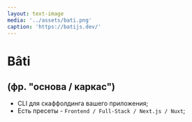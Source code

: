 ```yaml
---
layout: text-image
media: '../assets/bati.png'
caption: 'https://batijs.dev/'
---
```


<style>
[data-slidev-no="13"] {
    h1, h2 {
        margin: 0;
    color: rgb(52, 211, 153, var(--un-text-opacity));
    }

    .grid {
        grid-template-columns: 1.1fr 1fr;
        gap: 0;
    }

    .prose.pr-16 {
        padding-right: 0;
    }

    figure {
        width: 120%;
        margin-left: -10%;
    }
}
</style>

# Bâti 
## (фр. "основа / каркас")

<v-clicks>

- CLI для скаффолдинга вашего приложения;
- Есть пресеты -
`Frontend / Full-Stack / Next.js / Nuxt`;

</v-clicks>

<v-click>

</v-click>

